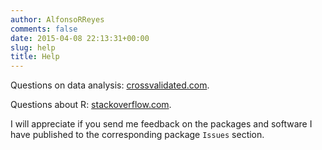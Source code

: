 ```yaml
---
author: AlfonsoRReyes
comments: false
date: 2015-04-08 22:13:31+00:00
slug: help
title: Help
---
```



Questions on data analysis: [crossvalidated.com](http://crossvalidated.com).

Questions about R: [stackoverflow.com](http://stackoverflow.com).

I will appreciate if you send me feedback on the packages and software I have published to the corresponding package `Issues` section.